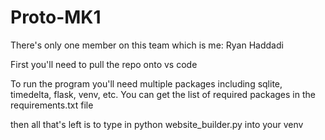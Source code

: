 # Proto-MK1
There's only one member on this team which is me: Ryan Haddadi

First you'll need to pull the repo onto vs code

To run the program you'll need multiple packages including sqlite, timedelta, flask, venv, etc. You can get the list of required packages in the requirements.txt file

then all that's left is to type in python website_builder.py into your venv
